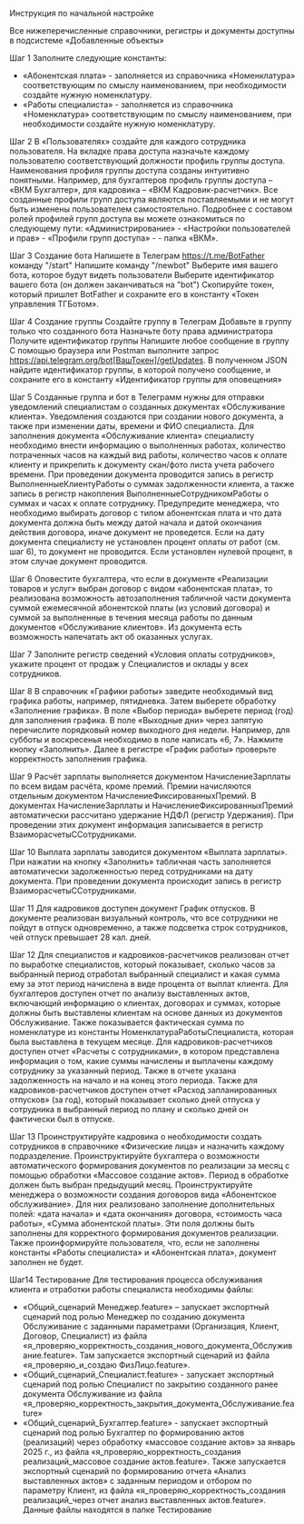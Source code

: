 Инструкция по начальной настройке

Все нижеперечисленные справочники, регистры и документы доступны в подсистеме «Добавленные объекты»

Шаг 1
Заполните следующие константы: 
- «Абонентская плата» - заполняется из справочника «Номенклатура» соответствующим по смыслу наименованием, при необходимости создайте нужную номенклатуру. 
- «Работы специалиста» - заполняется из справочника «Номенклатура» соответствующим по смыслу наименованием, при необходимости создайте нужную номенклатуру.

Шаг 2
В «Пользователях» создайте для каждого сотрудника пользователя. На вкладке права доступа назначьте каждому пользователю соответствующий должности профиль группы доступа. Наименования профиля группы доступа созданы интуитивно понятными. Например, для бухгалтеров профиль группы доступа – «ВКМ Бухгалтер», для кадровика – «ВКМ Кадровик-расчетчик». Все созданные профили групп доступа являются поставляемыми и не могут быть изменены пользователем самостоятельно. Подробнее с составом ролей профилей групп доступа вы можете ознакомиться по следующему пути: «Администрирование» - «Настройки пользователей и прав» - «Профили групп доступа» - - папка «ВКМ».

Шаг 3
Создание бота
Напишете в Телеграм https://t.me/BotFather команду "/start"
Напишите команду "/newbot"
Выберите имя вашего бота, которое будут видеть пользователи
Выберите идентификатор вашего бота (он должен заканчиваться на "bot")
Скопируйте токен, который пришлет BotFather и сохраните его в константу «Токен управления ТГБотом».

Шаг 4
Создание группы
Создайте группу в Телеграм
Добавьте в группу только что созданного бота
Назначьте боту права администратора
Получите идентификатор группы
Напишите любое сообщение в группу
С помощью браузера или Postman выполните запрос https://api.telegram.org/bot[ВашТокен]/getUpdates. В полученном JSON найдите идентификатор группы, в которой получено сообщение, и сохраните его в константу «Идентификатор группы для оповещения»

Шаг 5
Созданные группа и бот в Телеграмм нужны для отправки уведомлений специалистам о созданных документах «Обслуживание клиента». Уведомления создаются при создании нового документа, а также при изменении даты, времени и ФИО специалиста. Для заполнения документа «Обслуживание клиента» специалисту необходимо внести информацию о выполненных работах, количество потраченных часов на каждый вид работы, количество часов к оплате клиенту и прикрепить к документу скан/фото листа учета рабочего времени. 
При проведении документа проводится запись в регистр ВыполненныеКлиентуРаботы о суммах задолженности клиента, а также запись в регистр накопления ВыполненныеСотрудникомРаботы о суммах и часах к оплате сотруднику. 
Предупредите менеджера, что необходимо выбирать договор с типом абонентская плата и что дата документа должна быть между датой начала и датой окончания действия договора, иначе документ не проведется. Если на дату документа специалисту не установлен процент оплаты от работ (см. шаг 6), то документ не проводится. Если установлен нулевой процент, в этом случае документ проводится.

Шаг 6
Оповестите бухгалтера, что если в документе «Реализации товаров и услуг» выбран договор с видом «абонентская плата», то реализована возможность автозаполнения табличной части документа суммой ежемесячной абонентской платы (из условий договора) и суммой за выполненные в течения месяца работы по данным документов «Обслуживание клиентов». Из документа есть возможность напечатать акт об оказанных услугах.

Шаг 7
Заполните регистр сведений «Условия оплаты сотрудников», укажите процент от продаж у Специалистов и оклады у всех сотрудников.

Шаг 8
В справочник «Графики работы» заведите необходимый вид графика работы, например, пятидневка. Затем выберете обработку «Заполнение графика». В поле «Выбор периода» выберете период (год) для заполнения графика. В поле «Выходные дни» через запятую перечислите порядковый номер выходного дня недели. Например, для субботы и воскресенья необходимо в поле написать «6, 7». Нажмите кнопку «Заполнить». Далее в регистре «График работы» проверьте корректность заполнения графика. 

Шаг 9
Расчёт зарплаты выполняется документом НачислениеЗарплаты по всем видам расчёта, кроме премий. Премии начисляются отдельным документом НачислениеФиксированныхПремий. В документах НачислениеЗарплаты и НачислениеФиксированныхПремий автоматически рассчитано удержание НДФЛ (регистр Удержания). При проведении этих документ информация записывается в регистр ВзаиморасчетыССотрудниками.

Шаг 10
Выплата зарплаты заводится документом «Выплата зарплаты». При нажатии на кнопку «Заполнить» табличная часть заполняется автоматически задолженностью перед сотрудниками на дату документа. При проведении документа происходит запись в регистр ВзаиморасчетыССотрудниками. 

Шаг 11
Для кадровиков доступен документ График отпусков. В документе реализован визуальный контроль, что все сотрудники не пойдут в отпуск одновременно, а также подсветка строк сотрудников, чей отпуск превышает 28 кал. дней. 

Шаг 12
Для специалистов и кадровиков-расчетчиков реализован отчет по выработке специалистов, который показывает, сколько часов за выбранный период отработал выбранный специалист и какая сумма ему за этот период начислена в виде процента от выплат клиента.
Для бухгалтеров доступен отчет по анализу выставленных актов, включающий информацию о клиентах, договорах и суммах, которые должны быть выставлены клиентам на основе данных из документов Обслуживание. Также показывается фактическая сумма по номенклатуре из константы НоменклатураРаботыСпециалиста, которая была выставлена в текущем месяце.
Для кадровиков-расчетчиков доступен отчет «Расчеты с сотрудниками», в котором представлена информация о том, какие суммы начислены и выплачены каждому сотруднику за указанный период. Также в отчете указана задолженность на начало и на конец этого периода.
Также для кадровиков-расчетчиков доступен отчет «Расход запланированных отпусков» (за год), который показывает сколько дней отпуска у сотрудника в выбранный период по плану и сколько дней он фактически был в отпуске.

Шаг 13
Проинструктируйте кадровика о необходимости создать сотрудников в справочнике «Физические лица» и назначить каждому подразделение. 
Проинструктируйте бухгалтера о возможности автоматического формирования документов по реализации за месяц с помощью обработки «Массовое создание актов». Период в обработке должен быть выбран предыдущий месяц. 
Проинструктируйте менеджера о возможности создания договоров вида «Абонентское обслуживание». Для них реализовано заполнение дополнительных полей: «дата начала» и «дата окончания» договора, «стоимость часа работы», «Сумма абонентской платы». Эти поля должны быть заполнены для корректного формирования документов реализации.
Также проинформируйте пользователя, что, если не заполнены константы «Работы специалиста» и «Абонентская плата», документ заполнен не будет.

Шаг14
Тестирование
Для тестирования процесса обслуживания клиента и отработки работы специалиста необходимы файлы:
- «Общий_сценарий Менеджер.feature» – запускает экспортный сценарий под ролью Менеджер по созданию документа Обслуживание с заданными параметрами (Организация, Клиент, Договор, Специалист) из файла «я_проверяю_корректность_создания_нового_документа_Обслуживание.feature». Там запускается экспортный сценарий из файла «я_проверяю_и_создаю ФизЛицо.feature».
- «Общий_сценарий_Специалист.feature» - запускает экспортный сценарий под ролью Специалист по закрытию созданного ранее документа Обслуживание из файла «я_проверяю_корректность_закрытия_документа_Обслуживание.feature»
- «Общий_сценарий_Бухгалтер.feature» - запускает экспортный сценарий под ролью Бухгалтер по формированию актов (реализаций) через обработку «массовое создание актов» за январь 2025 г., из файла «я_проверяю_корректность_создания реализаций_массовое создание актов.feature». Также запускается экспортный сценарий по формированию отчета «Анализ выставленных актов» с заданным периодом и отбором по параметру Клиент, из файла «я_проверяю_корректность_создания реализаций_через отчет анализ выставленных актов.feature».
Данные файлы находятся в папке Тестирование

